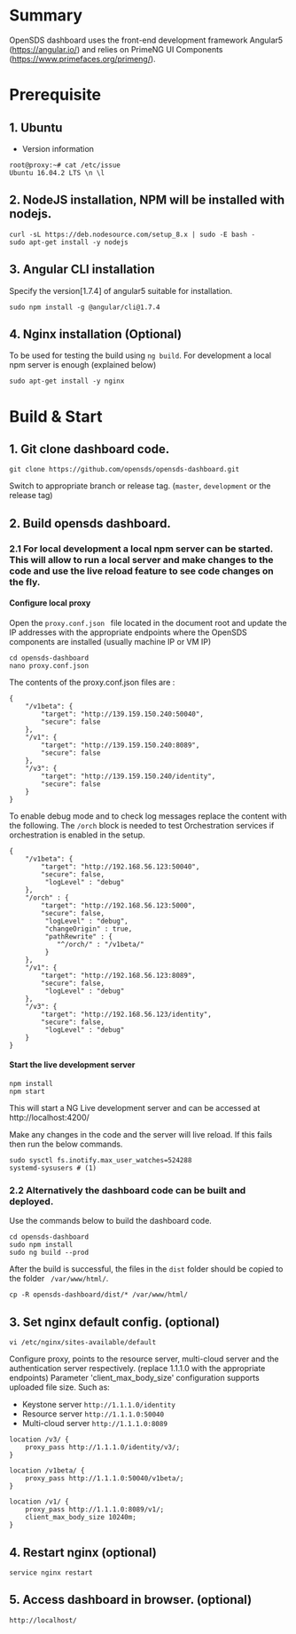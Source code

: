 # Summary
OpenSDS dashboard uses the front-end development framework Angular5 (https://angular.io/)
and relies on PrimeNG UI Components (https://www.primefaces.org/primeng/). 

# Prerequisite 

## 1. Ubuntu
* Version information
```shell
root@proxy:~# cat /etc/issue
Ubuntu 16.04.2 LTS \n \l
```
## 2. NodeJS installation, NPM will be installed with nodejs.
```shell
curl -sL https://deb.nodesource.com/setup_8.x | sudo -E bash -
sudo apt-get install -y nodejs
```

## 3. Angular CLI installation
Specify the version[1.7.4] of angular5 suitable for installation.
```shell
sudo npm install -g @angular/cli@1.7.4
```
## 4. Nginx installation (Optional)
To be used for testing the build using `ng build`. For development a local npm server is enough (explained below)
```shell
sudo apt-get install -y nginx
```


# Build & Start
## 1. Git clone dashboard code.
```shell
git clone https://github.com/opensds/opensds-dashboard.git
```
Switch to appropriate branch or release tag. (`master`, `development` or the release tag)

## 2. Build opensds dashboard.
### 2.1 **For local development** a local npm server can be started. This will allow to run a local server and make changes to the code and use the live reload feature to see code changes on the fly.    

#### Configure local proxy
Open the `proxy.conf.json ` file located in the document root and update the IP addresses with the appropriate endpoints where the OpenSDS components are installed (usually machine IP or VM IP)
```shell
cd opensds-dashboard
nano proxy.conf.json
```
The contents of the proxy.conf.json files are :
```
{
    "/v1beta": {
        "target": "http://139.159.150.240:50040",
        "secure": false
    },
    "/v1": {
        "target": "http://139.159.150.240:8089",
        "secure": false
    },
    "/v3": {
        "target": "http://139.159.150.240/identity",
        "secure": false
    }
}
```  

To enable debug mode and to check log messages replace the content with the following. The `/orch` block is needed to test Orchestration services if orchestration is enabled in the setup.  
```
{
    "/v1beta": {
        "target": "http://192.168.56.123:50040",
        "secure": false,
         "logLevel" : "debug"
    },
    "/orch" : {
        "target": "http://192.168.56.123:5000",
        "secure": false,
         "logLevel" : "debug",
         "changeOrigin" : true,
         "pathRewrite" : {
            "^/orch/" : "/v1beta/"
         }
    },
    "/v1": {
        "target": "http://192.168.56.123:8089",
        "secure": false,
         "logLevel" : "debug"
    },
    "/v3": {
        "target": "http://192.168.56.123/identity",
        "secure": false,
         "logLevel" : "debug"
    }
}
```  

#### Start the live development server
```shell
npm install
npm start
```
This will start a NG Live development server and can be accessed at http://localhost:4200/  

Make any changes in the code and the server will live reload. If this fails then run the below commands.  
```shell
sudo sysctl fs.inotify.max_user_watches=524288
systemd-sysusers # (1)
```  

### 2.2 **Alternatively the dashboard code can be built and deployed.**  

Use the commands below to build the dashboard code.  
```shell
cd opensds-dashboard
sudo npm install
sudo ng build --prod
```
After the build is successful, the files in the `dist` folder should be copied to the folder ` /var/www/html/`.

```shell
cp -R opensds-dashboard/dist/* /var/www/html/
```

## 3. Set nginx default config. (optional)
```shell
vi /etc/nginx/sites-available/default 
```
Configure proxy, points to the resource server, multi-cloud server and the authentication server respectively. (replace 1.1.1.0 with the appropriate endpoints)
Parameter 'client_max_body_size' configuration supports uploaded file size.
Such as: 
* Keystone server `http://1.1.1.0/identity`
* Resource server `http://1.1.1.0:50040`
* Multi-cloud server `http://1.1.1.0:8089`
```shell
location /v3/ {
    proxy_pass http://1.1.1.0/identity/v3/;
}

location /v1beta/ {
    proxy_pass http://1.1.1.0:50040/v1beta/;
}

location /v1/ {
    proxy_pass http://1.1.1.0:8089/v1/;
    client_max_body_size 10240m;
}
```

## 4. Restart nginx (optional)
```shell
service nginx restart 
```

## 5. Access dashboard in browser. (optional)
```shell
http://localhost/
```
